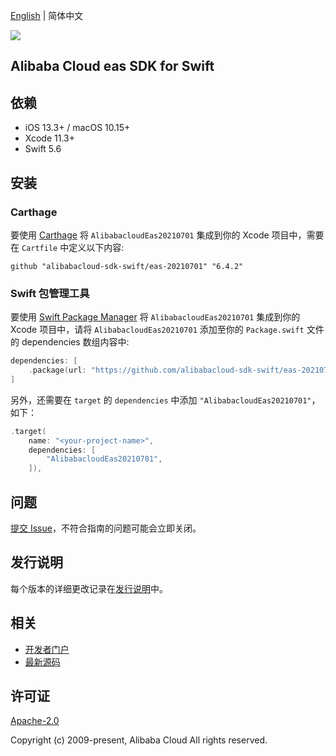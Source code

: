 [English](README.md) | 简体中文

![](https://aliyunsdk-pages.alicdn.com/icons/AlibabaCloud.svg)

## Alibaba Cloud eas SDK for Swift

## 依赖

- iOS 13.3+ / macOS 10.15+
- Xcode 11.3+
- Swift 5.6

## 安装

### Carthage

要使用 [Carthage](https://github.com/Carthage/Carthage) 将 `AlibabacloudEas20210701` 集成到你的 Xcode 项目中，需要在 `Cartfile` 中定义以下内容:

```ogdl
github "alibabacloud-sdk-swift/eas-20210701" "6.4.2"
```

### Swift 包管理工具

要使用 [Swift Package Manager](https://swift.org/package-manager/) 将 `AlibabacloudEas20210701` 集成到你的 Xcode 项目中，请将 `AlibabacloudEas20210701` 添加至你的 `Package.swift` 文件的 dependencies 数组内容中:

```swift
dependencies: [
    .package(url: "https://github.com/alibabacloud-sdk-swift/eas-20210701.git", from: "6.4.2")
]
```

另外，还需要在 `target` 的 `dependencies` 中添加 `"AlibabacloudEas20210701"`，如下：

```swift
.target(
    name: "<your-project-name>",
    dependencies: [
        "AlibabacloudEas20210701",
    ]),
```

## 问题

[提交 Issue](https://github.com/alibabacloud-sdk-swift/eas-20210701/issues/new)，不符合指南的问题可能会立即关闭。

## 发行说明

每个版本的详细更改记录在[发行说明](./ChangeLog.txt)中。

## 相关

* [开发者门户](https://next.api.aliyun.com/home)
* [最新源码](https://github.com/alibabacloud-sdk-swift/eas-20210701)

## 许可证

[Apache-2.0](http://www.apache.org/licenses/LICENSE-2.0)

Copyright (c) 2009-present, Alibaba Cloud All rights reserved.

